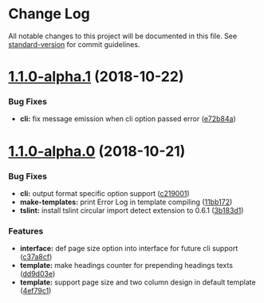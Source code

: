 # Change Log

All notable changes to this project will be documented in this file. See [standard-version](https://github.com/conventional-changelog/standard-version) for commit guidelines.

<a name="1.1.0-alpha.1"></a>
# [1.1.0-alpha.1](https://github.com/chigix/mandoc/compare/v1.1.0-alpha.0...v1.1.0-alpha.1) (2018-10-22)


### Bug Fixes

* **cli:** fix message emission when cli option passed error ([e72b84a](https://github.com/chigix/mandoc/commit/e72b84a))



<a name="1.1.0-alpha.0"></a>
# [1.1.0-alpha.0](https://github.com/chigix/mandoc/compare/v1.0.2-beta.2...v1.1.0-alpha.0) (2018-10-21)


### Bug Fixes

* **cli:** output format specific option support ([c219001](https://github.com/chigix/mandoc/commit/c219001))
* **make-templates:** print Error Log in template compiling ([11bb172](https://github.com/chigix/mandoc/commit/11bb172))
* **tslint:** install tslint circular import detect extension to 0.6.1 ([3b183d1](https://github.com/chigix/mandoc/commit/3b183d1))


### Features

* **interface:** def page size option into interface for future cli support ([c37a8cf](https://github.com/chigix/mandoc/commit/c37a8cf))
* **template:** make headings counter for prepending headings texts ([dd9d03e](https://github.com/chigix/mandoc/commit/dd9d03e))
* **template:** support page size and two column design in default template ([4ef79c1](https://github.com/chigix/mandoc/commit/4ef79c1))
